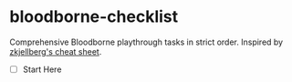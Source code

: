 # bloodborne-checklist
Comprehensive Bloodborne playthrough tasks in strict order. Inspired by [zkjellberg's cheat sheet](https://zkjellberg.github.io/bloodborne-cheat-sheet/).

- [ ] Start Here
